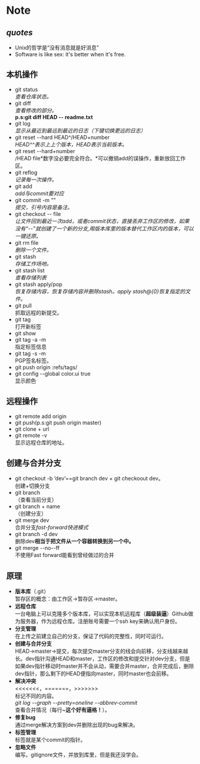 Note
========

*quotes*
-------
- Unix的哲学是“没有消息就是好消息”
- Software is like sex: it's better when it's free.

**本机操作**
-

- git status<br>*查看仓库状态。*
- git diff<br>*查看修改的部分。*<br>**p.s:git diff HEAD -- readme.txt**
- git log<br>*显示从最近到最远到最近的日志（下键切换更远的日志）*
- git reset --hard HEAD^/HEAD+number<br>*HEAD^^表示上上个版本，HEAD表示当前版本。*
- git reset --hard+number<br>/HEAD file*数字没必要完全符合。*可以撤销add的误操作，重新放回工作区。
- git reflog<br>*记录每一次操作。*
- git add<br>*add与commit要对应*
- git commit -m ""<br>*提交，引号内容是备注。*
- git checkout -- file<br>*让文件回到最近一次add，或者commit状态，直接丢弃工作区的修改，如果没有“--”就创建了一个新的分支,用版本库里的版本替代工作区内的版本，可以一键还原。*
- git rm file<br>*删除一个文件。*
- git stash<br>*存储工作场地。*
- git stash list<br>*查看存储列表*
- git stash apply/pop<br>*恢复存储内容，恢复存储内容并删除stash。apply stash@{0}恢复指定的文件。*
- git pull<br>抓取远程的新提交。
- git tag <name><br>打开新标签
- git show <tagname>
- git tag -a <tagname> -m<br>指定标签信息
- git tag -s <tagname> -m<br>PGP签名标签。
- git push origin :refs/tags/<tagname>
- git config --global color.ui true<br>显示颜色

**远程操作**
-
- git remote add origin
- git push(p.s:git push origin master)
- git clone + url
- git remote -v<br>显示远程仓库的地址。

**创建与合并分支**
--
- git checkout -b ‘dev’==git branch dev + git checkoout dev。<br>创建+切换分支
- git branch<br>（查看当前分支）
- git branch + name<br>（创建分支）
- git merge dev<br>合并分支*fast-forward快进模式*
- git branch -d dev<br>删除dev**相当于把文件从一个容器转换到另一个中。**
- git merge --no--ff <br>不使用Fast forward能看到曾经做过的合并


原理
--
- **版本库**（.git）<br>暂存区的概念：由工作区->暂存区->master。
- **远程仓库**<br>一台电脑上可以克隆多个版本库，可以实现本机远程库（**超级装逼**）Github做为服务器，作为远程仓库。注册账号需要一个ssh key来确认用户身份。
- **分支管理**<br>在上传之前建立自己的分支，保证了代码的完整性，同时可运行。
- **创建与合并分支**<br>HEAD->master->提交，每次提交master分支的线会向前移，分支线越来越长。dev指针沟通HEAD和master，工作区的修改和提交针对dev分支，但是如果dev指针移动时master并不会从动，需要合并master，合并完成后，删除dev指针，那么剩下的HEAD便指向master，同时master也会前移。
- **解决冲突**<br> <<<<<<<，=======，>>>>>>><br>标记不同的内容。
<br>*git log --graph --pretty=oneline --abbrev-commit*<br>查看合并情况（每行~**这个好有逼格！**）。
- **修复bug**<br>通过merge解决方案到dev并删除出现的bug来解决。
- **标签管理**<br>标签就是某个commit的指针。
- **忽略文件**<br>编写。gitignore文件，并放到库里，但是我还没学会。

